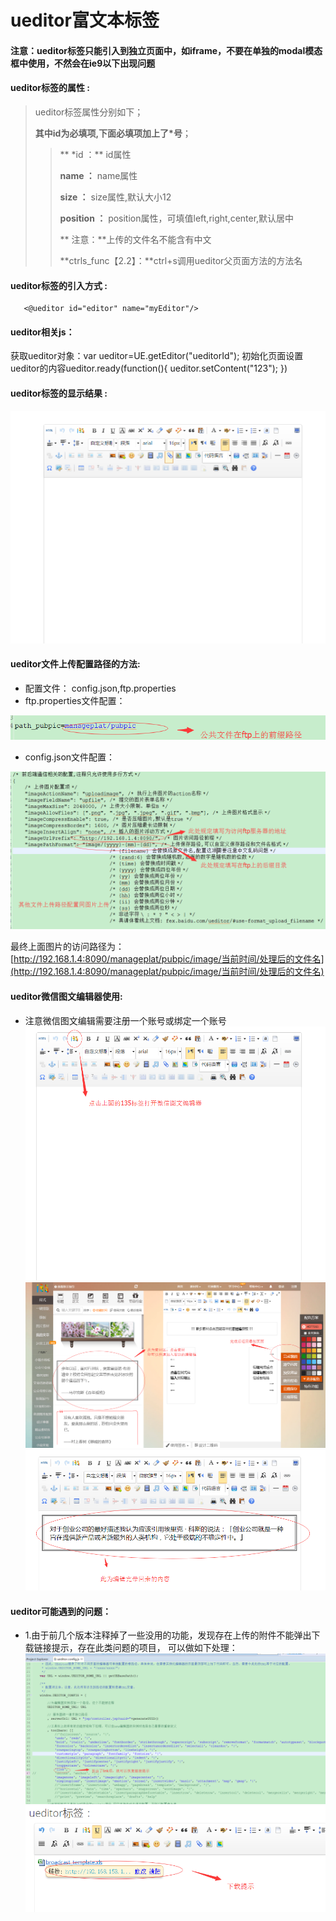 # ueditor**富文本标签**

#### 注意：ueditor标签只能引入到独立页面中，如iframe，不要在单独的modal模态框中使用，不然会在ie9以下出现问题

#### ueditor**标签的属性 :**

> ueditor标签属性分别如下；
>
> **其中id为必填项,下面必填项加上了\*号**；
>
> > ** \*id ：** id属性
> >
> > **name ：** name属性
> >
> > **size ：** size属性,默认大小12
> >
> > **position ：** position属性，可填值left,right,center,默认居中
> >
> > ** 注意：**上传的文件名不能含有中文
> >
> > **ctrls\_func【2.2】：**ctrl+s调用ueditor父页面方法的方法名

#### ueditor标签的引入方式 :

```
   <@ueditor id="editor" name="myEditor"/>
```
#### ueditor相关js：
获取ueditor对象：var ueditor=UE.getEditor("ueditorId");
初始化页面设置ueditor的内容ueditor.ready(function(){
	 	ueditor.setContent("123");
	 })

#### ueditor标签的显示结果 :

![](/assets/ueditor.png)

#### ueditor文件上传配置路径的方法:

* 配置文件： config.json,ftp.properties
* ftp.properties文件配置：

![](/assets/ueditor_pubpath.png)

* config.json文件配置：

![](/assets/ueditor_pubpath2.png)

最终上面图片的访问路径为：[http://192.168.1.4:8090/manageplat/pubpic/image/当前时间/处理后的文件名](http://192.168.1.4:8090/manageplat/pubpic/image/当前时间/处理后的文件名)

#### ueditor微信图文编辑器使用:

* 注意微信图文编辑需要注册一个账号或绑定一个账号
  ![](/assets/ueditor_weixin.png)
  ![](/assets/ueditor_weixin2.png)
  ![](/assets/ueditor_weixin3.png)
  
  
  

#### ueditor可能遇到的问题：

* 1.由于前几个版本注释掉了一些没用的功能，发现存在上传的附件不能弹出下载链接提示，存在此类问题的项目，
  可以做如下处理：
  ![](/assets/ueditor_ques1.png)
  ![](/assets/ueditor_ques2.png)



